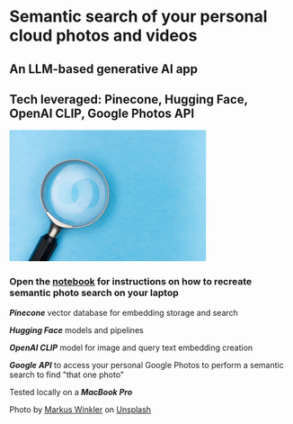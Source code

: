 # Semantic search of your personal cloud photos and videos

## An LLM-based generative AI app

## Tech leveraged: Pinecone, Hugging Face, OpenAI CLIP, Google Photos API

<img src="read_me_img/markus-winkler-afW1hht0NSs-unsplash.jpg" alt="drawing" width="350"/>

### Open the [notebook](photo_embeddings_clip.ipynb) for instructions on how to recreate semantic photo search on your laptop

***Pinecone*** vector database for embedding storage and search 

***Hugging Face*** models and pipelines

***OpenAI CLIP*** model for image and query text embedding creation

***Google API*** to access your personal Google Photos to perform a semantic search to find "that one photo"

Tested locally on a ***MacBook Pro***



Photo by <a href="https://unsplash.com/@markuswinkler?utm_source=unsplash&utm_medium=referral&utm_content=creditCopyText">Markus Winkler</a> on <a href="https://unsplash.com/photos/afW1hht0NSs?utm_source=unsplash&utm_medium=referral&utm_content=creditCopyText">Unsplash</a>
